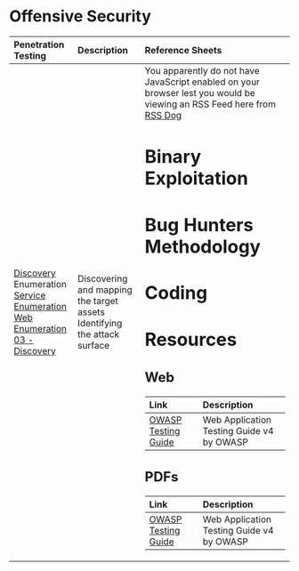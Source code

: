 <!-- TITLE: Home -->
<!-- SUBTITLE: A quick summary of Home -->

# Offensive Security
| Penetration Testing | Description | Reference Sheets |
| :--- | :--- | :---|
| [Discovery](01-discovery/discovery) <br> Enumeration <br> [Service Enumeration](02-enumeration/service-enumeration) <br> [Web Enumeration](02-enumeration/web-enumeration) <br> [03 - Discovery](01-discovery/discovery) | Discovering and mapping the target assets <br> Identifying the attack surface <br>  | <script type="text/javascript" language="javascript" src="https://www.rssdog.com/index.php?url=https%3A%2F%2Fwww.us-cert.gov%2Fncas%2Fcurrent-activity.xml&amp;mode=javascript&amp;showonly=&amp;maxitems=6&amp;showdescs=1&amp;desctrim=128&amp;descmax=0&amp;tabwidth=100%25&amp;linktarget=_blank&amp;textsize=inherit&amp;bordercol=%23d4d0c8&amp;headbgcol=%23999999&amp;headtxtcol=%23ffffff&amp;titlebgcol=%23f1eded&amp;titletxtcol=%23000000&amp;itembgcol=%23ffffff&amp;itemtxtcol=%23000000&amp;ctl=0">
</script><noscript> You apparently do not have JavaScript enabled on your browser lest you would be viewing an RSS Feed here from <a href="//rssdog.com/">RSS Dog</a> </noscript>

# Binary Exploitation
# Bug Hunters Methodology
# Coding
# Resources
## Web
| Link | Description |
| :--- | :--- |
| [OWASP Testing Guide](#) | Web Application Testing Guide v4 by OWASP |

## PDFs
| Link | Description |
| :--- | :--- |
| [OWASP Testing Guide](#) | Web Application Testing Guide v4 by OWASP |

